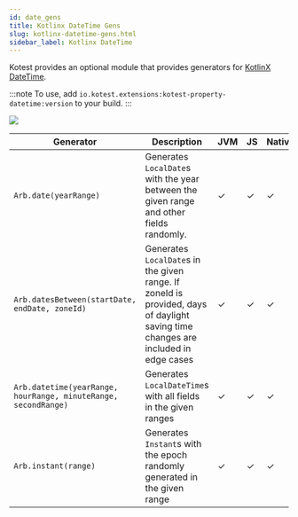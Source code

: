 ```yaml
---
id: date_gens
title: Kotlinx DateTime Gens
slug: kotlinx-datetime-gens.html
sidebar_label: Kotlinx DateTime
---
```


Kotest provides an optional module that provides generators for [KotlinX DateTime](https://github.com/Kotlin/kotlinx-datetime).

:::note
To use, add `io.kotest.extensions:kotest-property-datetime:version` to your build.
:::

[<img src="https://img.shields.io/maven-central/v/io.kotest.extensions/kotest-property-datetime?label=latest%20release"/>](https://search.maven.org/search?q=kotest-property-datetime)


| Generator                                                      | Description                                                                                                                       | JVM | JS  | Native |
|----------------------------------------------------------------|-----------------------------------------------------------------------------------------------------------------------------------|-----|-----|--------|
| `Arb.date(yearRange)`                                          | Generates `LocalDate`s with the year between the given range and other fields randomly.                                           | ✓   | ✓   | ✓      |
| `Arb.datesBetween(startDate, endDate, zoneId)`                 | Generates `LocalDate`s in the given range. If zoneId is provided, days of daylight saving time changes are included in edge cases | ✓   | ✓   | ✓      |
| `Arb.datetime(yearRange, hourRange, minuteRange, secondRange)` | Generates `LocalDateTime`s with all fields in the given ranges                                                                    | ✓   | ✓   | ✓      |
| `Arb.instant(range)`                                           | Generates `Instant`s with the epoch randomly generated in the given range                                                         | ✓   | ✓   | ✓      |

